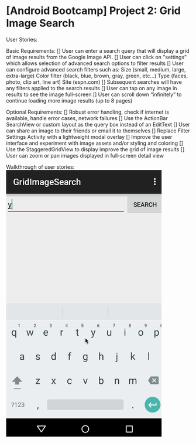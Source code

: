 # [Android Bootcamp] Project 2: Grid Image Search

User Stories:

Basic Requirements:
[] User can enter a search query that will display a grid of image results from the Google Image API.
[] User can click on "settings" which allows selection of advanced search options to filter results
[] User can configure advanced search filters such as:
    Size (small, medium, large, extra-large)
    Color filter (black, blue, brown, gray, green, etc...)
    Type (faces, photo, clip art, line art)
    Site (espn.com)
[] Subsequent searches will have any filters applied to the search results
[] User can tap on any image in results to see the image full-screen
[] User can scroll down “infinitely” to continue loading more image results (up to 8 pages)

Optional Requirements:
[] Robust error handling, check if internet is available, handle error cases, network failures
[] Use the ActionBar SearchView or custom layout as the query box instead of an EditText
[] User can share an image to their friends or email it to themselves
[] Replace Filter Settings Activity with a lightweight modal overlay
[] Improve the user interface and experiment with image assets and/or styling and coloring
[] Use the StaggeredGridView to display improve the grid of image results
[] User can zoom or pan images displayed in full-screen detail view


Walkthrough of user stories:
![Video Walkthrough](demo.gif)

